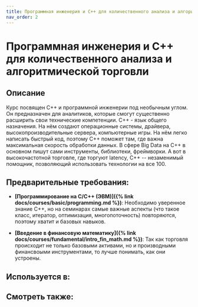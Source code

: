 ```yaml
---
title: Программная инженерия и C++ для количественного анализа и алгоритмической торговли
nav_order: 2
---
```


# Программная инженерия и C++ для количественного анализа и алгоритмической торговли


## Описание 
Курс посвящен С++ и программной инженерии под необычным углом. Он предназначен для аналитиков, которые смогут существенно расширить свои технические компетенции. 
С++ - язык общего назначения. На нём создают операционные системы, драйвера, высокопроизводительные сервера, компьютерные игры. 
На нём легко написать быстрый код, поэтому С++ поможет там, где важна максимальная скорость обработки данных. 
В сфере Big Data на C++ в основном пишут сами инструменты, библиотеки, фреймворки. 
А вот в высокочастотной торговле, где торгуют latency, C++ -- незаменимый помощник, позволяющий использовать технологии на все 100.


## Предварительные требования:

- **[Программирование на С/С++ (ЭВМ)]({% link docs/courses/basic/programming.md %})**: Необходимо уверенное знание C++, но на семинарах самые важные аспекты 
(что такое класс, итератор, оптимизация, многопоточность) повторяются, поэтому хватит и базовых навыков.


- **[Введение в финансовую математику]({% link docs/courses/fundamental/intro_fin_math.md %})**: Так как торговля происходит не только базовыми активами, 
но и производными финансвоыми инструментами, то лучше понимать, как они устроены.       



## Используется в:


## Смотреть также:
